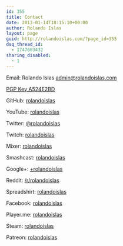```yaml
---
id: 355
title: Contact
date: 2013-01-14T18:15:10+00:00
author: Rolando Islas
layout: page
guid: http://rolandoislas.com/?page_id=355
dsq_thread_id:
  - 1747603432
sharing_disabled:
  - 1
---
```

Email: Rolando Islas <admin@rolandoislas.com>

[PGP Key A524E2BD](https://pgp.mit.edu/pks/lookup?op=get&search=0x1CCA25DAA524E2BD)

GitHub: [rolandoislas](https://github.com/rolandoislas)

YouTube: [rolandoislas](https://youtube.com/rolandoislas)

Twitter: [@rolandoislas](https://twitter.com/rolandoislas)

Twitch: [rolandoislas](https://twitch.tv/rolandoislas)

Mixer: [rolandoislas](https://mixer.com/rolandoislas)

Smashcast: [rolandoislas](https://smashcast.tv/rolandoislas)

Google+: [+rolandoislas](https://www.google.com/+rolandoislas/)

Reddit: [/r/rolandoislas](https://www.reddit.com/r/rolandoislas/)

Spreadshirt: [rolandoislas](https://rolandoislas.spreadshirt.com/)

Facebook: [rolandoislas](https://www.facebook.com/rolandoislas)

Player.me: [rolandoislas](https://player.me/rolandoislas)

Steam: [rolandoislas](https://steamcommunity.com/id/rolandoislas/)

Patreon: [rolandoislas](https://www.patreon.com/rolandoislas)
